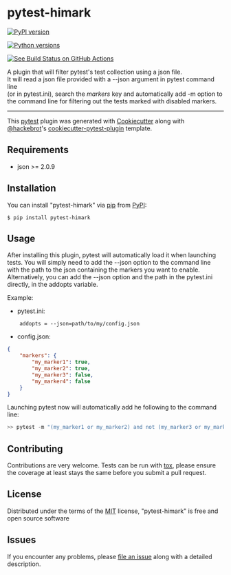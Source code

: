 # pytest-himark

[![PyPI version](https://img.shields.io/pypi/v/pytest-himark.svg)](https://pypi.org/project/pytest-himark)

[![Python versions](https://img.shields.io/pypi/pyversions/pytest-himark.svg)](https://pypi.org/project/pytest-himark)

[![See Build Status on GitHub Actions](https://github.com/supermete/pytest-himark/actions/workflows/main.yml/badge.svg)](https://github.com/supermete/pytest-himark/actions/workflows/main.yml)

A plugin that will filter pytest's test collection using a json file.  
It will read a json file provided with a --json argument in pytest command line  
(or in pytest.ini), search the *markers* key and automatically add -m option to  
the command line for filtering out the tests marked with disabled markers.

------------------------------------------------------------------------

This [pytest](https://github.com/pytest-dev/pytest) plugin was generated
with [Cookiecutter](https://github.com/audreyr/cookiecutter) along with
[\@hackebrot](https://github.com/hackebrot)\'s
[cookiecutter-pytest-plugin](https://github.com/pytest-dev/cookiecutter-pytest-plugin)
template.

## Requirements

-   json \>= 2.0.9

## Installation

You can install \"pytest-himark\" via
[pip](https://pypi.org/project/pip/) from
[PyPI](https://pypi.org/project):

    $ pip install pytest-himark

## Usage

After installing this plugin, pytest will automatically load it when
launching tests. You will simply need to add the --json option to the
command line with the path to the json containing the markers you want
to enable. Alternatively, you can add the --json option and the path in
the pytest.ini directly, in the addopts variable.

Example:

- pytest.ini: 

``` CFG
    addopts = --json=path/to/my/config.json
```

- config.json:

``` JSON
{
    "markers": {
        "my_marker1": true,
        "my_marker2": true,
        "my_marker3": false,
        "my_marker4": false
    }
}
```

Launching pytest now will automatically add he following to the
command line:

``` python
>> pytest -m "(my_marker1 or my_marker2) and not (my_marker3 or my_marker4)"
```

## Contributing

Contributions are very welcome. Tests can be run with
[tox](https://tox.readthedocs.io/en/latest/), please ensure the coverage
at least stays the same before you submit a pull request.

## License

Distributed under the terms of the
[MIT](https://opensource.org/licenses/MIT) license, \"pytest-himark\" is
free and open source software

## Issues

If you encounter any problems, please [file an
issue](https://github.com/supermete/pytest-himark/issues) along with a
detailed description.
